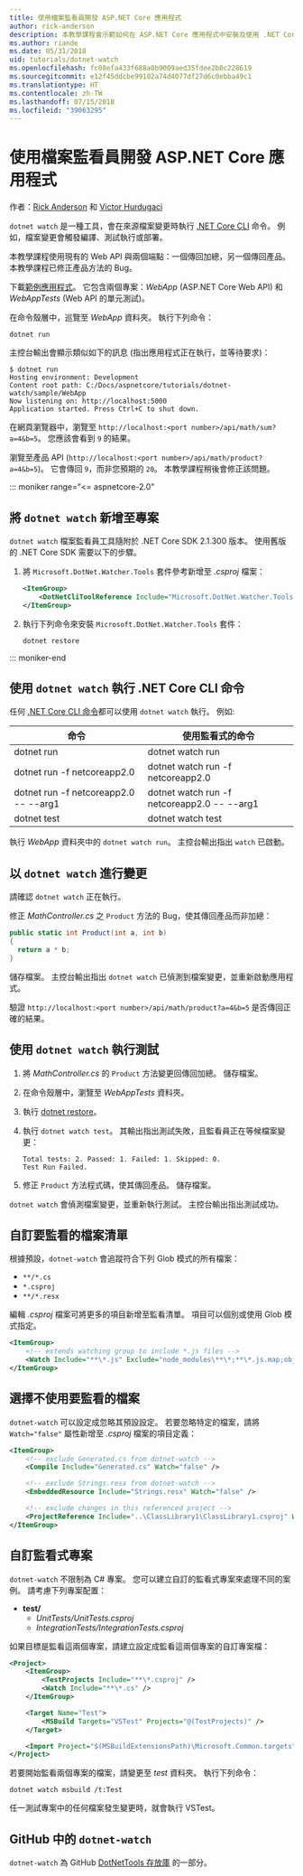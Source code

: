 ```yaml
---
title: 使用檔案監看員開發 ASP.NET Core 應用程式
author: rick-anderson
description: 本教學課程會示範如何在 ASP.NET Core 應用程式中安裝及使用 .NET Core CLI 檔案監看員 (dotnet 監看式) 工具。
ms.author: riande
ms.date: 05/31/2018
uid: tutorials/dotnet-watch
ms.openlocfilehash: fc08efa433f688a0b9009aed35fdee2b0c228619
ms.sourcegitcommit: e12f45ddcbe99102a74d4077df27d6c0ebba49c1
ms.translationtype: HT
ms.contentlocale: zh-TW
ms.lasthandoff: 07/15/2018
ms.locfileid: "39063295"
---
```

# <a name="develop-aspnet-core-apps-using-a-file-watcher"></a>使用檔案監看員開發 ASP.NET Core 應用程式

作者：[Rick Anderson](https://twitter.com/RickAndMSFT) 和 [Victor Hurdugaci](https://twitter.com/victorhurdugaci)

`dotnet watch` 是一種工具，會在來源檔案變更時執行 [.NET Core CLI](/dotnet/core/tools) 命令。 例如，檔案變更會觸發編譯、測試執行或部署。

本教學課程使用現有的 Web API 與兩個端點：一個傳回加總，另一個傳回產品。 本教學課程已修正產品方法的 Bug。

下載[範例應用程式](https://github.com/aspnet/Docs/tree/master/aspnetcore/tutorials/dotnet-watch/sample)。 它包含兩個專案：*WebApp* (ASP.NET Core Web API) 和 *WebAppTests* (Web API 的單元測試)。

在命令殼層中，巡覽至 *WebApp* 資料夾。 執行下列命令：

```console
dotnet run
```

主控台輸出會顯示類似如下的訊息 (指出應用程式正在執行，並等待要求)：

```console
$ dotnet run
Hosting environment: Development
Content root path: C:/Docs/aspnetcore/tutorials/dotnet-watch/sample/WebApp
Now listening on: http://localhost:5000
Application started. Press Ctrl+C to shut down.
```

在網頁瀏覽器中，瀏覽至 `http://localhost:<port number>/api/math/sum?a=4&b=5`。 您應該會看到 `9` 的結果。

瀏覽至產品 API (`http://localhost:<port number>/api/math/product?a=4&b=5`)。 它會傳回 `9`，而非您預期的 `20`。 本教學課程稍後會修正該問題。

::: moniker range="<= aspnetcore-2.0"

## <a name="add-dotnet-watch-to-a-project"></a>將 `dotnet watch` 新增至專案

`dotnet watch` 檔案監看員工具隨附於 .NET Core SDK 2.1.300 版本。 使用舊版的 .NET Core SDK 需要以下的步驟。

1. 將 `Microsoft.DotNet.Watcher.Tools` 套件參考新增至 *.csproj* 檔案：

    ```xml
    <ItemGroup>
        <DotNetCliToolReference Include="Microsoft.DotNet.Watcher.Tools" Version="2.0.0" />
    </ItemGroup>
    ```

1. 執行下列命令來安裝 `Microsoft.DotNet.Watcher.Tools` 套件：

    ```console
    dotnet restore
    ```

::: moniker-end

## <a name="run-net-core-cli-commands-using-dotnet-watch"></a>使用 `dotnet watch` 執行 .NET Core CLI 命令

任何 [.NET Core CLI 命令](/dotnet/core/tools#cli-commands)都可以使用 `dotnet watch` 執行。 例如: 

| 命令 | 使用監看式的命令 |
| ---- | ----- |
| dotnet run | dotnet watch run |
| dotnet run -f netcoreapp2.0 | dotnet watch run -f netcoreapp2.0 |
| dotnet run -f netcoreapp2.0 -- --arg1 | dotnet watch run -f netcoreapp2.0 -- --arg1 |
| dotnet test | dotnet watch test |

執行 *WebApp* 資料夾中的 `dotnet watch run`。 主控台輸出指出 `watch` 已啟動。

## <a name="make-changes-with-dotnet-watch"></a>以 `dotnet watch` 進行變更

請確認 `dotnet watch` 正在執行。

修正 *MathController.cs* 之 `Product` 方法的 Bug，使其傳回產品而非加總：

```csharp
public static int Product(int a, int b)
{
  return a * b;
}
```

儲存檔案。 主控台輸出指出 `dotnet watch` 已偵測到檔案變更，並重新啟動應用程式。

驗證 `http://localhost:<port number>/api/math/product?a=4&b=5` 是否傳回正確的結果。

## <a name="run-tests-using-dotnet-watch"></a>使用 `dotnet watch` 執行測試

1. 將 *MathController.cs* 的 `Product` 方法變更回傳回加總。 儲存檔案。
1. 在命令殼層中，瀏覽至 *WebAppTests* 資料夾。
1. 執行 [dotnet restore](/dotnet/core/tools/dotnet-restore)。
1. 執行 `dotnet watch test`。 其輸出指出測試失敗，且監看員正在等候檔案變更：

     ```console
     Total tests: 2. Passed: 1. Failed: 1. Skipped: 0.
     Test Run Failed.
     ```

1. 修正 `Product` 方法程式碼，使其傳回產品。 儲存檔案。

`dotnet watch` 會偵測檔案變更，並重新執行測試。 主控台輸出指出測試成功。

## <a name="customize-files-list-to-watch"></a>自訂要監看的檔案清單

根據預設，`dotnet-watch` 會追蹤符合下列 Glob 模式的所有檔案：

* `**/*.cs`
* `*.csproj`
* `**/*.resx`

編輯 *.csproj* 檔案可將更多的項目新增至監看清單。 項目可以個別或使用 Glob 模式指定。

```xml
<ItemGroup>
    <!-- extends watching group to include *.js files -->
    <Watch Include="**\*.js" Exclude="node_modules\**\*;**\*.js.map;obj\**\*;bin\**\*" />
</ItemGroup>
```

## <a name="opt-out-of-files-to-be-watched"></a>選擇不使用要監看的檔案

`dotnet-watch` 可以設定成忽略其預設設定。 若要忽略特定的檔案，請將 `Watch="false"` 屬性新增至 *.csproj* 檔案的項目定義：

```xml
<ItemGroup>
    <!-- exclude Generated.cs from dotnet-watch -->
    <Compile Include="Generated.cs" Watch="false" />

    <!-- exclude Strings.resx from dotnet-watch -->
    <EmbeddedResource Include="Strings.resx" Watch="false" />

    <!-- exclude changes in this referenced project -->
    <ProjectReference Include="..\ClassLibrary1\ClassLibrary1.csproj" Watch="false" />
</ItemGroup>
```

## <a name="custom-watch-projects"></a>自訂監看式專案

`dotnet-watch` 不限制為 C# 專案。 您可以建立自訂的監看式專案來處理不同的案例。 請考慮下列專案配置：

* **test/**
  * *UnitTests/UnitTests.csproj*
  * *IntegrationTests/IntegrationTests.csproj*

如果目標是監看這兩個專案，請建立設定成監看這兩個專案的自訂專案檔：

```xml
<Project>
    <ItemGroup>
        <TestProjects Include="**\*.csproj" />
        <Watch Include="**\*.cs" />
    </ItemGroup>

    <Target Name="Test">
        <MSBuild Targets="VSTest" Projects="@(TestProjects)" />
    </Target>

    <Import Project="$(MSBuildExtensionsPath)\Microsoft.Common.targets" />
</Project>
```

若要開始監看兩個專案的檔案，請變更至 *test* 資料夾。 執行下列命令：

```console
dotnet watch msbuild /t:Test
```

任一測試專案中的任何檔案發生變更時，就會執行 VSTest。

## <a name="dotnet-watch-in-github"></a>GitHub 中的 `dotnet-watch`

`dotnet-watch` 為 GitHub [DotNetTools 存放庫](https://github.com/aspnet/DotNetTools/tree/master/src/dotnet-watch) 的一部分。
